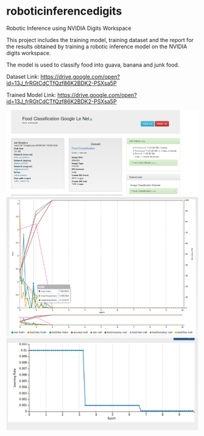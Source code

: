 # roboticinferencedigits
Robotic Inference using NVIDIA Digits Workspace

This project includes the training model, training dataset and the report for the results obtained by training a robotic inference model on the NVIDIA digits workspace. 

The model is used to classify food into guava, banana and junk food.

Dataset Link:
https://drive.google.com/open?id=13J_frRGtCdCTfQzf86K2BDK2-PSXsa5P

Trained Model Link:
https://drive.google.com/open?id=13J_frRGtCdCTfQzf86K2BDK2-PSXsa5P


[training_info]: https://github.com/priteshgudge/roboticinferencedigits/blob/master/images/training_details.png "Training Details"
[training_chart]: https://github.com/priteshgudge/roboticinferencedigits/blob/master/images/training_chart.png "Training Graph"
[learning_rate]: https://github.com/priteshgudge/roboticinferencedigits/blob/master/images/learning_rate_epochs.png "Learning Rate Epoch"
![alt text][training_info]
![alt text][training_chart]
![alt text][learning_rate]

